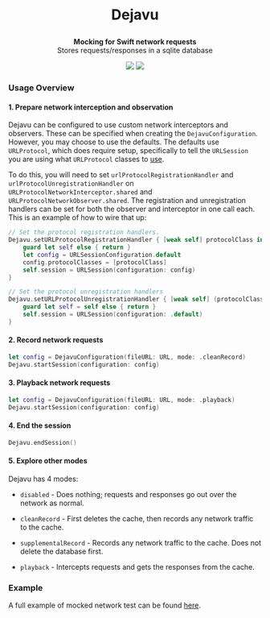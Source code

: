 # <p align="center">Dejavu</p>

<p align="center">
    <strong>Mocking for Swift network requests</strong>
    <br>
    Stores requests/responses in a sqlite database
</p>

<p align="center">
	<img src="https://img.shields.io/badge/license-Apache-blue">
	<img src="https://img.shields.io/badge/swift-5.7-orange">
</p>

### Usage Overview

#### 1. Prepare network interception and observation

Dejavu can be configured to use custom network interceptors and observers. These can be specified when creating the `DejavuConfiguration`.  However, you may choose to use the defaults. The defaults use `URLProtocol`, which does require setup, specifically to tell the `URLSession` you are using what `URLProtocol` classes to [use](https://developer.apple.com/documentation/foundation/urlsessionconfiguration/1411050-protocolclasses).

To do this, you will need to set `urlProtocolRegistrationHandler` and `urlProtocolUnregistrationHandler` on `URLProtocolNetworkInterceptor.shared` and `URLProtocolNetworkObserver.shared`. The registration and unregistration handlers can be set for both the observer and interceptor in one call each. This is an example of how to wire that up:

```swift
// Set the protocol registration handlers.
Dejavu.setURLProtocolRegistrationHandler { [weak self] protocolClass in
    guard let self else { return }
    let config = URLSessionConfiguration.default
    config.protocolClasses = [protocolClass]
    self.session = URLSession(configuration: config)
}

// Set the protocol unregistration handlers
Dejavu.setURLProtocolUnregistrationHandler { [weak self] (protocolClass : AnyClass) in
    guard let self = self else { return }
    self.session = URLSession(configuration: .default)
}
```

#### 2. Record network requests

```swift
let config = DejavuConfiguration(fileURL: URL, mode: .cleanRecord)
Dejavu.startSession(configuration: config)
```

#### 3. Playback network requests

```swift
let config = DejavuConfiguration(fileURL: URL, mode: .playback)
Dejavu.startSession(configuration: config)
```

#### 4. End the session

```swift
Dejavu.endSession()
```

#### 5. Explore other modes

Dejavu has 4 modes:

- `disabled` - Does nothing; requests and responses go out over the network as normal.

- `cleanRecord` - First deletes the cache, then records any network traffic to the cache.
 
- `supplementalRecord` - Records any network traffic to the cache. Does not delete the database first.

- `playback` - Intercepts requests and gets the responses from the cache.

### Example

A full example of mocked network test can be found [here](Examples/ExamplesTests/ExamplesTests.swift).

